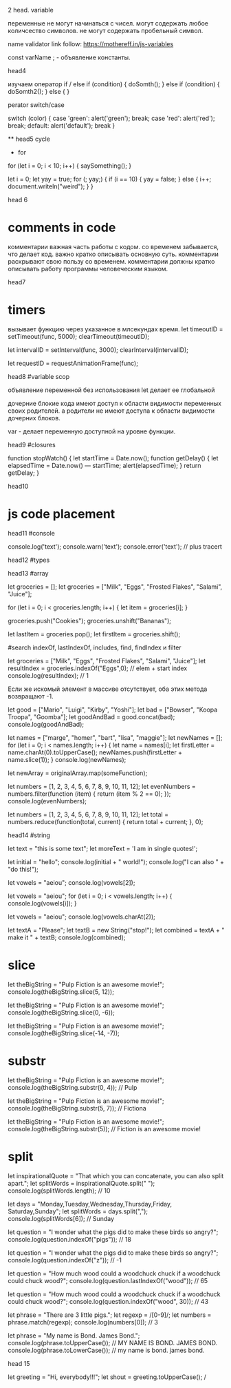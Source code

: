 
2 head. variable

переменные не могут начинаться с чисел.
могут содержать любое количсество символов.
не могут содержать пробельный символ.

name validator link follow:
https://mothereff.in/js-variables

const varName ; - объявление константы.

head4

изучаем оператор if / else
if (condition) {
doSomth();
}
else if (condition) {
doSomth2();
}
else {
}


perator switch/case

switch (color) {
case 'green':
	alert('green');
	break;
case 'red':
	alert('red');
	break;
default:
	alert('default');
	break
}


** head5 cycle

* for

for (let i = 0; i < 10; i++) {
saySomething();
}

let i = 0;
let yay = true;
for (; yay;) {
if (i == 10) {
yay = false;
} else {
i++;
document.writeln("weird");
}
}

head 6
# comments in code

комментарии важная часть работы с кодом.
со временем забывается, что делает код. важно кратко описывать основную суть.
комментарии раскрывают свою пользу со временем. комментарии должны кратко описывать работу программы человеческим языком.


head7
# timers

вызывает функцию через указанное в млсекундах время.
let timeoutID = setTimeout(func, 5000);
clearTimeout(timeoutID);


let intervalID = setInterval(func, 3000);
clearInterval(intervalID);

let requestID = requestAnimationFrame(func);


head8
#variable scop

объявление переменной без использования let делает ее глобальной

дочерние блокие кода имеют доступ к области видимости переменных своих родителей. а родители не имеют доступа к области видимости дочерних блоков.

var - делает переменную доступной на уровне функции.

head9
#closures

function stopWatch() {
let startTime = Date.now();
function getDelay() {
let elapsedTime = Date.now() — startTime;
alert(elapsedTime);
}
return getDelay;
}


head10
# js code placement

head11
#console

console.log('text');
console.warn('text');
console.error('text'); // plus tracert

head12
#types

head13
#array

let groceries = [];
let groceries = ["Milk", "Eggs", "Frosted Flakes", "Salami", "Juice"];

for (let i = 0; i < groceries.length; i++) {
let item = groceries[i];
}

groceries.push("Cookies");
groceries.unshift("Bananas");

let lastItem = groceries.pop();
let firstItem = groceries.shift();

#search
indexOf, lastIndexOf, includes, find, findIndex и filter

let groceries = ["Milk", "Eggs", "Frosted Flakes", "Salami", "Juice"];
let resultIndex = groceries.indexOf("Eggs",0); // elem + start index
console.log(resultIndex); // 1

Если же искомый элемент в массиве отсутствует, оба этих метода
возвращают -1.

let good = ["Mario", "Luigi", "Kirby", "Yoshi"];
let bad = ["Bowser", "Koopa Troopa", "Goomba"];
let goodAndBad = good.concat(bad);
console.log(goodAndBad);

let names = ["marge", "homer", "bart", "lisa", "maggie"];
let newNames = [];
for (let i = 0; i < names.length; i++) {
	let name = names[i];
	let firstLetter = name.charAt(0).toUpperCase();
	newNames.push(firstLetter + name.slice(1));
}
console.log(newNames);

let newArray = originalArray.map(someFunction);

let numbers = [1, 2, 3, 4, 5, 6, 7, 8, 9, 10, 11, 12];
let evenNumbers = numbers.filter(function (item) {
return (item % 2 == 0);
});
console.log(evenNumbers);

let numbers = [1, 2, 3, 4, 5, 6, 7, 8, 9, 10, 11, 12];
let total = numbers.reduce(function(total, current) {
return total + current;
}, 0);

head14
#string

let text = "this is some text";
let moreText = 'I am in single quotes!';

let initial = "hello";
console.log(initial + " world!");
console.log("I can also " + "do this!");

let vowels = "aeiou";
console.log(vowels[2]);

let vowels = "aeiou";
for (let i = 0; i < vowels.length; i++) {
console.log(vowels[i]);
}

let vowels = "aeiou";
console.log(vowels.charAt(2));

let textA = "Please";
let textB = new String("stop!");
let combined = textA + " make it " + textB;
console.log(combined);

# slice
let theBigString = "Pulp Fiction is an awesome movie!";
console.log(theBigString.slice(5, 12));

let theBigString = "Pulp Fiction is an awesome movie!";
console.log(theBigString.slice(0, -6));

let theBigString = "Pulp Fiction is an awesome movie!";
console.log(theBigString.slice(-14, -7));

# substr
let theBigString = "Pulp Fiction is an awesome movie!";
console.log(theBigString.substr(0, 4)); // Pulp

let theBigString = "Pulp Fiction is an awesome movie!";
console.log(theBigString.substr(5, 7)); // Fictiona

let theBigString = "Pulp Fiction is an awesome movie!";
console.log(theBigString.substr(5)); // Fiction is an awesome movie!

# split
let inspirationalQuote = "That which you can concatenate, you can
also split apart.";
let splitWords = inspirationalQuote.split(" ");
console.log(splitWords.length); // 10

let days = "Monday,Tuesday,Wednesday,Thursday,Friday, Saturday,Sunday";
let splitWords = days.split(",");
console.log(splitWords[6]); // Sunday

let question = "I wonder what the pigs did to make these birds so
angry?";
console.log(question.indexOf("pigs")); // 18

let question = "I wonder what the pigs did to make these birds so
angry?";
console.log(question.indexOf("z")); // -1

let question = "How much wood could a woodchuck chuck if
a woodchuck could chuck wood?";
console.log(question.lastIndexOf("wood")); // 65

let question = "How much wood could a woodchuck chuck if
a woodchuck could chuck wood?";
console.log(question.indexOf("wood", 30)); // 43

let phrase = "There are 3 little pigs.";
let regexp = /[0-9]/;
let numbers = phrase.match(regexp);
console.log(numbers[0]); // 3

let phrase = "My name is Bond. James Bond.";
console.log(phrase.toUpperCase()); // MY NAME IS BOND. JAMES BOND.
console.log(phrase.toLowerCase()); // my name is bond. james bond.


head 15

let greeting = "Hi, everybody!!!";
let shout = greeting.toUpperCase(); /
